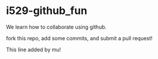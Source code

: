# i529-github_fun

We learn how to collaborate using github.

fork this repo, add some commits, and submit a pull request!

This line added by mu!

